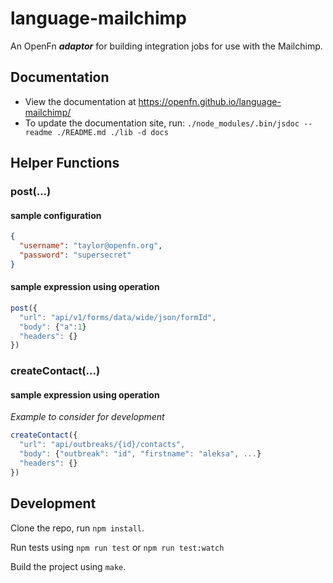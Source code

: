 # language-mailchimp

An OpenFn **_adaptor_** for building integration jobs for use with the Mailchimp.

## Documentation

- View the documentation at https://openfn.github.io/language-mailchimp/
- To update the documentation site, run: `./node_modules/.bin/jsdoc --readme ./README.md ./lib -d docs`

## Helper Functions

### post(...)

#### sample configuration

```json
{
  "username": "taylor@openfn.org",
  "password": "supersecret"
}
```

#### sample expression using operation

```js
post({
  "url": "api/v1/forms/data/wide/json/formId",
  "body": {"a":1}
  "headers": {}
})
```

### createContact(...)

#### sample expression using operation

_Example to consider for development_

```js
createContact({
  "url": "api/outbreaks/{id}/contacts",
  "body": {"outbreak": "id", "firstname": "aleksa", ...}
  "headers": {}
})
```

## Development

Clone the repo, run `npm install`.

Run tests using `npm run test` or `npm run test:watch`

Build the project using `make`.
